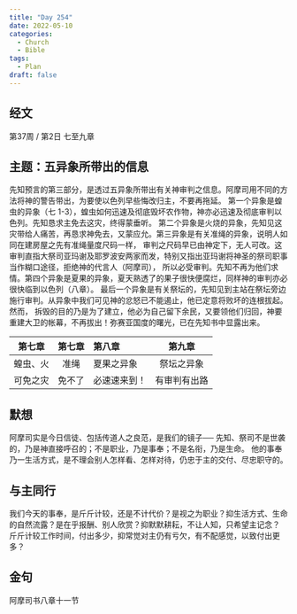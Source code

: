 ```yaml
---
title: "Day 254"
date: 2022-05-10
categories:
  - Church
  - Bible
tags:
  - Plan
draft: false
---
```


## 经文
第37周 / 第2日 七至九章

## 主题：五异象所带出的信息
先知预言的第三部分，是透过五异象所带出有关神审判之信息。阿摩司用不同的方法将神的警告带出，为要使以色列早些悔改归主，不要再拖延。
第一个异象是蝗虫的异象（七  1-3），蝗虫如何迅速及彻底毁坏农作物，神亦必迅速及彻底审判以色列。先知恳求主免去这灾，终得蒙垂听。
第二个异象是火烧的异象，先知见这灾带给人痛苦，再恳求神免去，又蒙应允。第三异象是有关准绳的异象，说明人如同在建房屋之先有准绳量度尺码一样，
审判之尺码早已由神定下，无人可改。这审判直指大祭司亚玛谢及耶罗波安两家而发，特别又指出亚玛谢将神圣的祭司职事当作糊口途径，拒绝神的代言人（阿摩司），
所以必受审判。先知不再为他们求情。第四个异象是夏果的异象，夏天熟透了的果子很快便腐烂，同样神的审判亦必很快临到以色列（八章）。
最后一个异象是有关祭坛的，先知见到主站在祭坛旁边施行审判。从异象中我们可见神的忿怒已不能遏止，他已定意将败坏的连根拔起。然而，
拆毁的目的乃是为了建立，他必为自己留下余民，又要领他们归回，神要重建大卫的帐幕，不再拔出！弥赛亚国度的曙光，已在先知书中显露出来。

|  第七章   |  第七章   | 第八章    |   第九章    |
|:------:|:------:|:-------|:--------:|
|  蝗虫、火  |   准绳   | 夏果之异象  |  祭坛之异象   |
|  可免之灾  |  免不了   | 必速速来到！ |  有审判有出路  |

## 默想
阿摩司实是今日信徒、包括传道人之良范，是我们的镜子── 先知、祭司不是世袭的，乃是神直接呼召的；不是职业，乃是事奉；不是名衔，乃是生命。
他的事奉乃一生活方式，是不理会别人怎样看、怎样对待，仍忠于主的交付、尽忠职守的。

## 与主同行
我们今天的事奉，是斤斤计较，还是不计代价？是视之为职业？抑生活方式、生命的自然流露？是在乎报酬、别人欣赏？抑默默耕耘，不让人知，只希望主记念？
斤斤计较工作时间，付出多少，抑常觉对主仍有亏欠，有不配感觉，以致付出更多？

## 金句
阿摩司书八章十一节

[comment]: <> (## 附录)

